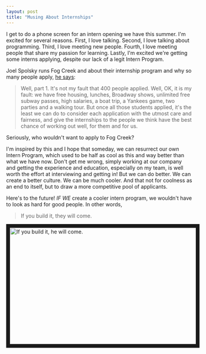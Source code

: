 ```yaml
---
layout: post
title: "Musing About Internships"
---
```


I get to do a phone screen for an intern opening we have this summer. I'm excited for several reasons. First, I love talking.
Second, I love talking about programming. Third, I love meeting new people. Fourth, I love meeting people that share my passion
for learning. Lastly, I'm excited we're getting some interns applying, despite our lack of a legit Intern Program.

Joel Spolsky runs Fog Creek and about their internship program and why so many people apply, 
[he says](http://www.joelonsoftware.com/items/2006/02/10.html):

> Well, part 1. It's not my fault that 400 people applied. Well, OK, it is 
> my fault: we have free housing, lunches, Broadway shows, unlimited free 
> subway passes, high salaries, a boat trip, a Yankees game, two parties 
> and a walking tour. But once all those students applied, it's the least 
> we can do to consider each application with the utmost care and fairness, 
> and give the internships to the people we think have the best chance of 
> working out well, for them and for us.

Seriously, who wouldn't want to apply to Fog Creek? 

I'm inspired by this and I hope that someday, we can resurrect our own Intern Program, which used to be half as cool as this and
way better than what we have now. Don't get me wrong, simply working at our company and getting the experience and education,
especially on my team, is well worth the effort at interviewing and getting in! But we can do better. We can create a better
culture. We can be much cooler. And that not for coolness as an end to itself, but to draw a more competitive pool of applicants.

Here's to the future! *IF WE* create a cooler intern program, we wouldn't have to look as hard for good people. In other words, 

> If you build it, they will come.

<a href="http://www.youtube.com/watch?feature=player_embedded&v=5Ay5GqJwHF8
" target="_blank"><img src="http://img.youtube.com/vi/5Ay5GqJwHF8/0.jpg" 
alt="If you build it, he will come." width="560" height="315" border="10" /></a>
